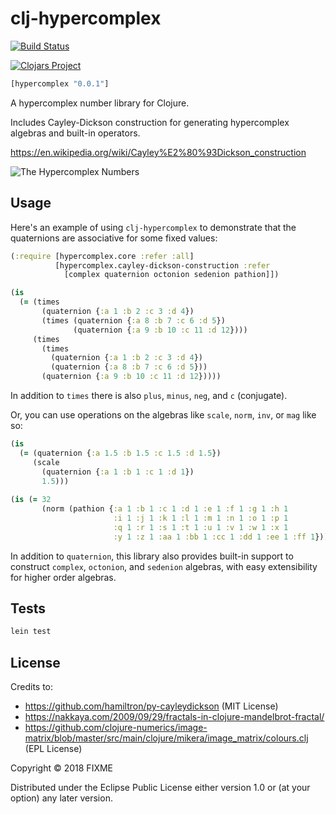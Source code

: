 # clj-hypercomplex

[![Build Status](https://travis-ci.com/ogeagla/clj-hypercomplex.svg?branch=master)](https://travis-ci.com/ogeagla/clj-hypercomplex)

[![Clojars Project](https://img.shields.io/clojars/v/hypercomplex.svg)](https://clojars.org/hypercomplex)

```clojure
[hypercomplex "0.0.1"]
```

A hypercomplex number library for Clojure.

Includes Cayley-Dickson construction for generating hypercomplex algebras and built-in operators.

https://en.wikipedia.org/wiki/Cayley%E2%80%93Dickson_construction

![The Hypercomplex Numbers](papers/Figure1.JPG)

## Usage

Here's an example of using `clj-hypercomplex` to demonstrate that the quaternions are associative for some fixed values:

```clojure
(:require [hypercomplex.core :refer :all]
          [hypercomplex.cayley-dickson-construction :refer
            [complex quaternion octonion sedenion pathion]])

(is
  (= (times
       (quaternion {:a 1 :b 2 :c 3 :d 4})
       (times (quaternion {:a 8 :b 7 :c 6 :d 5})
              (quaternion {:a 9 :b 10 :c 11 :d 12})))
     (times
       (times
         (quaternion {:a 1 :b 2 :c 3 :d 4})
         (quaternion {:a 8 :b 7 :c 6 :d 5}))
       (quaternion {:a 9 :b 10 :c 11 :d 12}))))
```
In addition to `times` there is also `plus`, `minus`, `neg`, and `c` (conjugate).

Or, you can use operations on the algebras like `scale`, `norm`, `inv`, or `mag` like so:
```clojure
(is 
  (= (quaternion {:a 1.5 :b 1.5 :c 1.5 :d 1.5})
     (scale 
       (quaternion {:a 1 :b 1 :c 1 :d 1})
       1.5)))
       
(is (= 32
       (norm (pathion {:a 1 :b 1 :c 1 :d 1 :e 1 :f 1 :g 1 :h 1
                       :i 1 :j 1 :k 1 :l 1 :m 1 :n 1 :o 1 :p 1
                       :q 1 :r 1 :s 1 :t 1 :u 1 :v 1 :w 1 :x 1
                       :y 1 :z 1 :aa 1 :bb 1 :cc 1 :dd 1 :ee 1 :ff 1}))))       
```

In addition to `quaternion`, this library also provides built-in support to construct `complex`, `octonion`, and `sedenion` algebras, with easy extensibility for higher order algebras.

## Tests

```bash
lein test
```

## License

Credits to:
  - https://github.com/hamiltron/py-cayleydickson (MIT License)
  - https://nakkaya.com/2009/09/29/fractals-in-clojure-mandelbrot-fractal/
  - https://github.com/clojure-numerics/image-matrix/blob/master/src/main/clojure/mikera/image_matrix/colours.clj (EPL License)

Copyright © 2018 FIXME

Distributed under the Eclipse Public License either version 1.0 or (at
your option) any later version.
